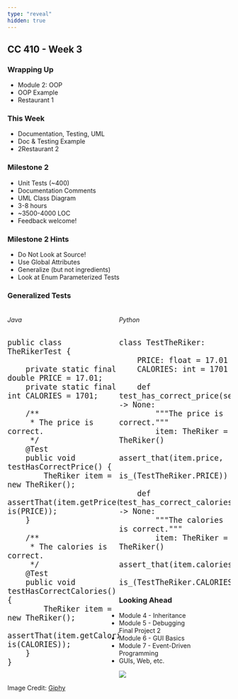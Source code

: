 ```yaml
---
type: "reveal"
hidden: true
---
```

<section>
	<h2>CC 410 - Week 3</h2>
</section>
<section>
	<h3>Wrapping Up</h3>
	<ul>
		<li>Module 2: OOP</li>
		<li>OOP Example</li>
		<li> Restaurant 1</li>
	</ul>
</section>
<section>
	<h3>This Week</h3>
	<ul>
		<li>Documentation, Testing, UML</li>
		<li>Doc & Testing Example</li>
		<li>2Restaurant 2</li>
	</ul>
</section>
<section>
	<h3>Milestone 2</h3>
	<ul>
		<li>Unit Tests (~400)</li>
		<li>Documentation Comments</li>
		<li>UML Class Diagram</li>
		<li>3-8 hours</li>
		<li>~3500-4000 LOC</li>
		<li>Feedback welcome!</li>
	</ul>
</section>
<section>
	<h3>Milestone 2 Hints</h3>
	<ul>
		<li>Do Not Look at Source!</li>
		<li>Use Global Attributes</li>
		<li>Generalize (but not ingredients)</li>
		<li>Look at Enum Parameterized Tests</li>
	</ul>
</section>
<section>
    <h3>Generalized Tests</h3>
    <div style="float: right; width: 50%">
        <h6>Python</h6>
        <pre class="python stretch" style="font-size: 20px"><code>class TestTheRiker:<br>
	PRICE: float = 17.01
	CALORIES: int = 1701<br>
	def test_has_correct_price(self) -> None:
		"""The price is correct."""
		item: TheRiker = TheRiker()
		assert_that(item.price,
		            is_(TestTheRiker.PRICE))<br>
	def test_has_correct_calories(self) -> None:
		"""The calories is correct."""
		item: TheRiker = TheRiker()
		assert_that(item.calories,
		            is_(TestTheRiker.CALORIES))</code></pre>
    </div>
    <div style="float: left; width: 50%">
        <h6>Java</h6>
		<pre class="java stretch" style="font-size: 20px"><code>public class TheRikerTest {<br>
    private static final double PRICE = 17.01;
    private static final int CALORIES = 1701;<br>
    /**
     * The price is correct.
     */
    @Test
    public void testHasCorrectPrice() {
        TheRiker item = new TheRiker();
        assertThat(item.getPrice(), is(PRICE));
    }<br>
    /**
     * The calories is correct.
     */
    @Test
    public void testHasCorrectCalories() {
        TheRiker item = new TheRiker();
        assertThat(item.getCalories(), is(CALORIES));
    }
}</code></pre>
    </div>
</section>
<section>
	<h3>Looking Ahead</h3>
	<ul>
		<li>Module 4 - Inheritance</li>
		<li>Module 5 - Debugging<br>Final Project 2</li>
		<li>Module 6 - GUI Basics</li>
		<li>Module 7 - Event-Driven Programming</li>
		<li>GUIs, Web, etc.</li>
	</ul>
</section>
<section>
	<img class="plain stretch" src="https://media.giphy.com/media/gw3IWyGkC0rsazTi/giphy.gif">
	<p class="imagecredit">Image Credit: <a href="https://giphy.com/gifs/test-gw3IWyGkC0rsazTi/">Giphy</a></p>
</section>
